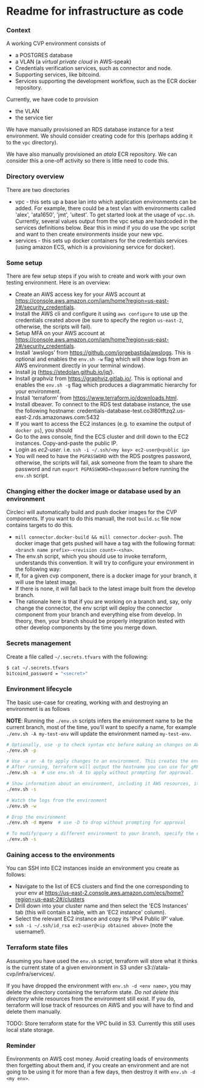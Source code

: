 Readme for infrastructure as code
=======
### Context
A working CVP environment consists of
* a POSTGRES database
* a VLAN (a _virtual private cloud_ in AWS-speak)
* Credentials verification services, such as connector and node.
* Supporting services, like bitcoind.
* Services supporting the development workflow, such as the ECR docker repository.

Currently, we have code to provision
* the VLAN
* the service tier

We have manually provisioned an RDS database instance for a test environment. We should consider creating code for
this (perhaps adding it to the `vpc` directory).

We have also manually provisioned an _atala_ ECR repository. We can consider this a one-off activity so there is little
need to code this.

###  Directory overview
There are two directories
* vpc - this sets up a base lan into which application environments can be added. For example, there could be a test vlan
  with environments called 'alex', 'ata1650', 'jmt', 'uitest'. To get started look at the usage of `vpc.sh`.
  Currently, several values output from the vpc setup are hardcoded in the services definitions below. Bear this in mind
  if you do use the vpc script and want to then create environments inside your new vpc.
* services - this sets up docker containers for the credentials services (using amazon ECS, which is a provisioning service
  for docker).

### Some setup
There are few setup steps if you wish to create and work with your own testing environment. Here is an overview:
* Create an AWS access key for your AWS account at https://console.aws.amazon.com/iam/home?region=us-east-2#/security_credentials.
* Install the AWS cli and configure it using `aws configure` to use up the credentials created above (be sure to specify the region `us-east-2`, otherwise, the scripts will fail).
* Setup MFA on your AWS account at https://console.aws.amazon.com/iam/home?region=us-east-2#/security_credentials.
* Install ‘awslogs’ from https://github.com/jorgebastida/awslogs. This is optional and enables the `env.sh -w` flag which
  will show logs from an AWS environment directly in your terminal window).
* Install jq (https://stedolan.github.io/jq/).
* Install graphviz from https://graphviz.gitlab.io/. This is optional and enables the `env.sh -g` flag which
  produces a diagrammatic hierarchy for your environment.
* Install 'terraform' from https://www.terraform.io/downloads.html.
* Install dbeaver. To connect to the RDS test database instance, the use the following hostname: credentials-database-test.co3l80tftzq2.us-east-2.rds.amazonaws.com:5432
* If you want to access the EC2 instances (e.g. to examine the output of `docker ps`), you should
 * Go to the aws console, find the ECS cluster and drill down to the EC2 instances. Copy-and-paste the public IP.
 * Login as _ec2-user_. i.e. `ssh -i ~/.ssh/<my key> ec2-user@<public ip>`
* You will need to have the `PGPASSWORD` with the RDS postgres password, otherwise, the scripts will fail, ask someone from the team to share the password and run `export PGPASSWORD=thepassword` before running the `env.sh` script.

### Changing either the docker image or database used by an environment
Circleci will automatically build and push docker images for the CVP components. If you want to do this manuall, the root `build.sc` 
file now contains targets to do this.
* `mill connector.docker-build && mill connector.docker-push`. The docker image that gets pushed will have a tag with the following format: `<branch name prefix>-<revision count>-<sha>`.
* The env.sh script, which you should use to invoke terraform, understands this convention. It will try to configure your environment in the following way:
 * If, for a given cvp component, there is a docker image for your branch, it will use the latest image.
 * If there is none, it will fall back to the latest image built from the develop branch.
* The rationale here is that if you are working on a branch and, say, only change the connector, the env script will deploy
  the connector component from your branch and everything else from develop. In theory, then, your branch should be properly
  integration tested with other develop components by the time you merge down.  

### Secrets management
Create a file called `~/.secrets.tfvars` with the following:
```bash
$ cat ~/.secrets.tfvars
bitcoind_password = "<secret>"
```

### Environment lifecycle
The basic use-case for creating, working with and destroying an environment is as follows

**NOTE**: Running the `./env.sh` scripts infers the environment name to be the current branch, most of the time, you'll want to specify a name, for example `./env.sh -A my-test-env` will update the environment named `my-test-env`.

```bash
# Optionally, use -p to check syntax etc before making an changes on AWS
./env.sh -p

# Use -a or -A to apply changes to an environment. This creates the env on AWS.
# After running, terraform will output the hostname you can use for gRPC requests.
./env.sh -a  # use env.sh -A to apply without prompting for approval.

# Show information about an environment, including it AWS resources, its URLs and node/connector DB credentials
./env.sh -s

# Watch the logs from the environment
./env.sh -w

# Drop the environment
./env.sh -d myenv  # use -D to drop without prompting for approval

# To modify/query a different environment to your branch, specify the environment name explicitly as the last arg to env.sh
./env.sh -s 
```

### Gaining access to the environments
You can SSH into EC2 instances inside an environment you create as follows:
* Navigate to the list of ECS clusters and find the one corresponding to your env at https://us-east-2.console.aws.amazon.com/ecs/home?region=us-east-2#/clusters  
* Drill down into your cluster name and then select the 'ECS Instances' tab (this will contain a table, with an 'EC2 instance' column).
* Select the relevant EC2 instance and copy its 'IPv4 Public IP' value.
* `ssh -i ~/.ssh/id_rsa ec2-user@<ip obtained above>` (note the username!).

### Terraform state files
Assuming you have used the `env.sh` script, terraform will store what it thinks is the current state of a given environment in S3
under s3://atala-cvp/infra/services/<env name>.

If you have dropped the environment with `env.sh -d <env name>`, you may delete the directory containing the terraform state.
*Do not delete this directory* while resources from the environment still exist. If you do, terraform will lose track of
resources on AWS and you will have to find and delete them manually.

TODO: Store terraform state for the VPC build in S3. Currently this still uses local state storage.

### Reminder
Environments on AWS cost money. Avoid creating loads of environments then forgetting about them and,
if you create an environment and are not going to be using it for more than a few days, then
destroy it with `env.sh -d <my env>`.
